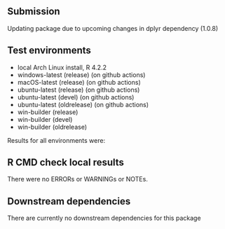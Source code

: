 ## Submission
Updating package due to upcoming changes in dplyr dependency (1.0.8)

## Test environments
* local Arch Linux install, R 4.2.2
* windows-latest (release) (on github actions)
* macOS-latest (release) (on github actions)
* ubuntu-latest (release) (on github actions)
* ubuntu-latest (devel) (on github actions)
* ubuntu-latest (oldrelease) (on github actions)
* win-builder (release)
* win-builder (devel)
* win-builder (oldrelease)
    
Results for all environments were:

## R CMD check local results
There were no ERRORs or WARNINGs or NOTEs.

## Downstream dependencies
There are currently no downstream dependencies for this package